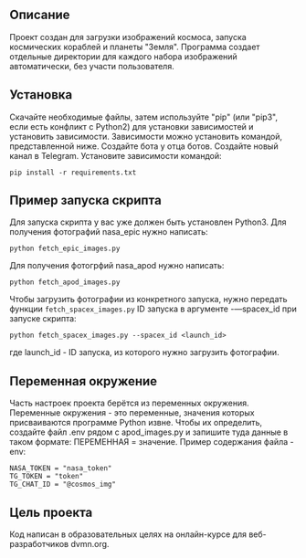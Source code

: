 ## Описание
Проект создан для загрузки изображений космоса, запуска космических кораблей и планеты "Земля". Программа создает отдельные директории для каждого набора изображений автоматически, без участи пользователя.
## Установка
Скачайте необходимые файлы, затем используйте "рір" (или "рір3", если есть конфликт с Python2) для установки зависимостей и установить зависимости. Зависимости можно установить командой, представленной ниже.
Создайте бота у отца ботов. Создайте новый канал в Telegram.
Установите зависимости командой:
```
pip install -r requirements.txt
```
## Пример запуска скрипта
Для запуска скрипта у вас уже должен быть установлен Python3.
Для получения фотографий nasa_epic нужно написать: 
```
python fetch_epic_images.py
```
Для получения фотогрфий nasa_apod нужно написать:
```
python fetch_apod_images.py
```
Чтобы загрузить фотографии из конкретного запуска, нужно передать функции `fetch_spacex_images.py` ID запуска в аргументе -—spacex_id при запуске скрипта:
```
python fetch_spacex_images.py --spacex_id <launch_id>
```
где launch_id - ID запуска, из которого нужно загрузить фотографии.
## Переменная окружение
Часть настроек проекта берётся из переменных окружения. Переменные окружения - это переменные, значения которых присваиваются программе Python извне. Чтобы их определить, создайте файл .еnv рядом с apod_images.py и запишите туда данные в таком формате: ПЕРЕМЕННАЯ = значение.
Пример содержания файла -env:
```
NASA_TOKEN = "nasa_token"
TG_TOKEN = "token"
TG_CHAT_ID = "@cosmos_img"
```
## Цель проекта
Код написан в образовательных целях на онлайн-курсе для веб-разработчиков dvmn.org.